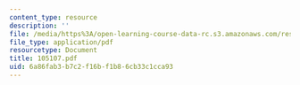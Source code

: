 ```yaml
---
content_type: resource
description: ''
file: /media/https%3A/open-learning-course-data-rc.s3.amazonaws.com/res-12-000-evolution-of-physical-oceanography-spring-2007/6a86fab3b7c2f16bf1b86cb33c1cca93_105107.pdf
file_type: application/pdf
resourcetype: Document
title: 105107.pdf
uid: 6a86fab3-b7c2-f16b-f1b8-6cb33c1cca93
---
```

